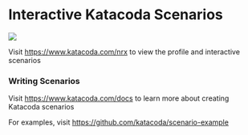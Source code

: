 # Interactive Katacoda Scenarios

[![](http://shields.katacoda.com/katacoda/nrx/count.svg)](https://www.katacoda.com/nrx "Get your profile on Katacoda.com")

Visit https://www.katacoda.com/nrx to view the profile and interactive scenarios

### Writing Scenarios
Visit https://www.katacoda.com/docs to learn more about creating Katacoda scenarios

For examples, visit https://github.com/katacoda/scenario-example
